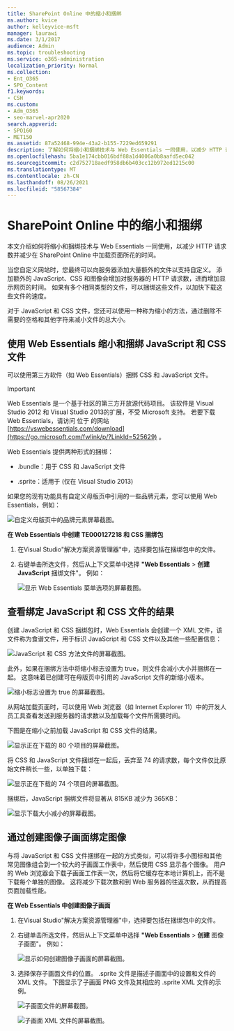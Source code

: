 ```yaml
---
title: SharePoint Online 中的缩小和捆绑
ms.author: kvice
author: kelleyvice-msft
manager: laurawi
ms.date: 3/1/2017
audience: Admin
ms.topic: troubleshooting
ms.service: o365-administration
localization_priority: Normal
ms.collection:
- Ent_O365
- SPO_Content
f1.keywords:
- CSH
ms.custom:
- Adm_O365
- seo-marvel-apr2020
search.appverid:
- SPO160
- MET150
ms.assetid: 87a52468-994e-43a2-b155-7229ed659291
description: 了解如何将缩小和捆绑技术与 Web Essentials 一同使用，以减少 HTTP 请求和在 SharePoint Online 中加载页面所花的时间。
ms.openlocfilehash: 5ba1e174cbb016bdf88a1d4006a0b8aafd5ec042
ms.sourcegitcommit: c2d752718aedf958db6b403cc12b972ed1215c00
ms.translationtype: MT
ms.contentlocale: zh-CN
ms.lasthandoff: 08/26/2021
ms.locfileid: "58567384"
---
```

# <a name="minification-and-bundling-in-sharepoint-online"></a>SharePoint Online 中的缩小和捆绑

本文介绍如何将缩小和捆绑技术与 Web Essentials 一同使用，以减少 HTTP 请求数并减少在 SharePoint Online 中加载页面所花的时间。
  
当您自定义网站时，您最终可以向服务器添加大量额外的文件以支持自定义。 添加额外的 JavaScript、CSS 和图像会增加对服务器的 HTTP 请求数，进而增加显示网页的时间。 如果有多个相同类型的文件，可以捆绑这些文件，以加快下载这些文件的速度。
  
对于 JavaScript 和 CSS 文件，您还可以使用一种称为缩小的方法，通过删除不需要的空格和其他字符来减小文件的总大小。
  
## <a name="minification-and-bundling-javascript-and-css-files-with-web-essentials"></a>使用 Web Essentials 缩小和捆绑 JavaScript 和 CSS 文件

可以使用第三方软件（如 Web Essentials）捆绑 CSS 和 JavaScript 文件。
  
> [!IMPORTANT]
> Web Essentials 是一个基于社区的第三方开放源代码项目。 该软件是 Visual Studio 2012 和 Visual Studio 2013的扩展，不受 Microsoft 支持。 若要下载 Web Essentials，请访问 位于 的网站 [https://vswebessentials.com/download](https://go.microsoft.com/fwlink/p/?LinkId=525629) 。 
  
Web Essentials 提供两种形式的捆绑：
  
- .bundle：用于 CSS 和 JavaScript 文件
    
- .sprite：适用于 (仅在 Visual Studio 2013) 
    
如果您的现有功能具有自定义母版页中引用的一些品牌元素，您可以使用 Web Essentials，例如：
  
![自定义母版页中的品牌元素屏幕截图。](../media/3a6eba36-973d-482b-8556-a9394b8ba19f.png)
  
 **在 Web Essentials 中创建 TE000127218 和 CSS 捆绑包**
  
1. 在Visual Studio"解决方案资源管理器"中，选择要包括在捆绑包中的文件。
    
2. 右键单击所选文件，然后从上下文菜单中选择 **"Web Essentials** \> **创建 JavaScript** 捆绑文件"。 例如： 
    
    ![显示 Web Essentials 菜单选项的屏幕截图。](../media/41aac84c-4538-4f78-b454-46e651f868a3.png)
  
## <a name="viewing-the-results-of-bundling-javascript-and-css-files"></a>查看绑定 JavaScript 和 CSS 文件的结果

创建 JavaScript 和 CSS 捆绑包时，Web Essentials 会创建一个 XML 文件，该文件称为食谱文件，用于标识 JavaScript 和 CSS 文件以及其他一些配置信息： 
  
![JavaScript 和 CSS 方法文件的屏幕截图。](../media/7ba891f8-52d8-467b-a0f6-b062dd1137a4.png)
  
此外，如果在捆绑方法中将缩小标志设置为 true，则文件会减小大小并捆绑在一起。 这意味着已创建可在母版页中引用的 JavaScript 文件的新缩小版本。
  
![缩小标志设置为 true 的屏幕截图。](../media/50523af2-6412-4117-ac3d-5bd26f6d562e.png)
  
从网站加载页面时，可以使用 Web 浏览器（如 Internet Explorer 11）中的开发人员工具查看发送到服务器的请求数以及加载每个文件所需要时间。
  
下图是在缩小之前加载 JavaScript 和 CSS 文件的结果。
  
![显示正在下载的 80 个项目的屏幕截图。](../media/e2df3912-1923-46e6-8cf2-3015a31554e1.png)
  
将 CSS 和 JavaScript 文件捆绑在一起后，丢弃至 74 的请求数，每个文件仅比原始文件稍长一些，以单独下载：
  
![显示正在下载的 74 个项目的屏幕截图。](../media/686c4387-70e8-4a74-9d45-059f33a91184.png)
  
捆绑后，JavaScript 捆绑文件将显著从 815KB 减少为 365KB：
  
![显示下载大小减小的屏幕截图。](../media/5e7dbd98-faff-4f68-b320-108fb252e395.png)
  
## <a name="bundling-images-by-creating-an-image-sprite"></a>通过创建图像子画面绑定图像

与将 JavaScript 和 CSS 文件捆绑在一起的方式类似，可以将许多小图标和其他常见图像组合到一个较大的子画面工作表中，然后使用 CSS 显示各个图像。 用户的 Web 浏览器会下载子画面工作表一次，然后将它缓存在本地计算机上，而不是下载每个单独的图像。 这将减少下载次数和到 Web 服务器的往返次数，从而提高页面加载性能。
  
 **在 Web Essentials 中创建图像子画面**
  
1. 在Visual Studio"解决方案资源管理器"中，选择要包括在捆绑包中的文件。
    
2. 右键单击所选文件，然后从上下文菜单中选择 **"Web Essentials** \> **创建** 图像子画面"。 例如： 
    
    ![显示如何创建图像子画面的屏幕截图。](../media/de0fe741-4ef7-4e3b-bafa-ef9f4822dac6.png)
  
3. 选择保存子画面文件的位置。 .sprite 文件是描述子画面中的设置和文件的 XML 文件。 下图显示了子画面 PNG 文件及其相应的 .sprite XML 文件的示例。
    
    ![子画面文件的屏幕截图。](../media/0876bb2a-d1b9-4169-8e95-9c290d628d90.png)
  
    ![子画面 XML 文件的屏幕截图。](../media/d1f94776-280d-4d56-abb5-384f145d9989.png)
  

